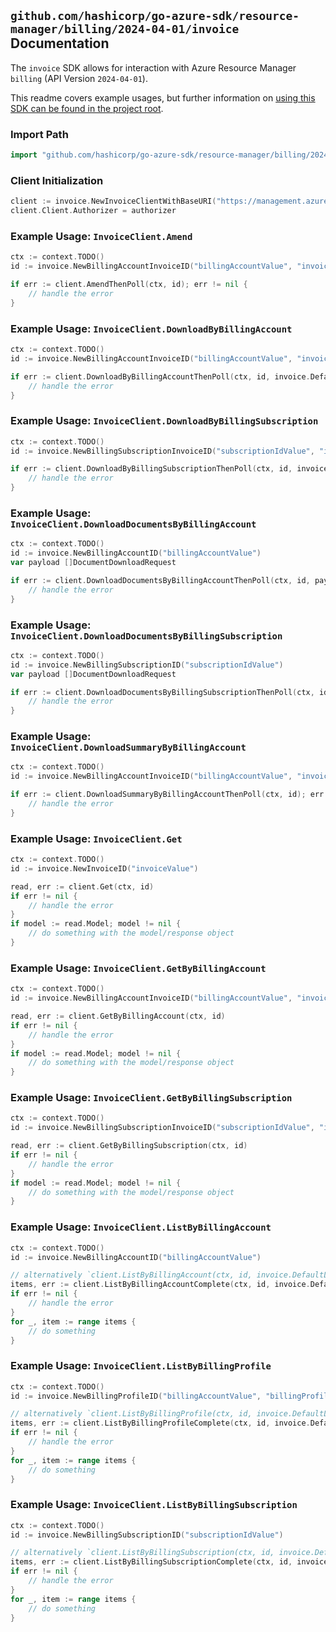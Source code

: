 
## `github.com/hashicorp/go-azure-sdk/resource-manager/billing/2024-04-01/invoice` Documentation

The `invoice` SDK allows for interaction with Azure Resource Manager `billing` (API Version `2024-04-01`).

This readme covers example usages, but further information on [using this SDK can be found in the project root](https://github.com/hashicorp/go-azure-sdk/tree/main/docs).

### Import Path

```go
import "github.com/hashicorp/go-azure-sdk/resource-manager/billing/2024-04-01/invoice"
```


### Client Initialization

```go
client := invoice.NewInvoiceClientWithBaseURI("https://management.azure.com")
client.Client.Authorizer = authorizer
```


### Example Usage: `InvoiceClient.Amend`

```go
ctx := context.TODO()
id := invoice.NewBillingAccountInvoiceID("billingAccountValue", "invoiceValue")

if err := client.AmendThenPoll(ctx, id); err != nil {
	// handle the error
}
```


### Example Usage: `InvoiceClient.DownloadByBillingAccount`

```go
ctx := context.TODO()
id := invoice.NewBillingAccountInvoiceID("billingAccountValue", "invoiceValue")

if err := client.DownloadByBillingAccountThenPoll(ctx, id, invoice.DefaultDownloadByBillingAccountOperationOptions()); err != nil {
	// handle the error
}
```


### Example Usage: `InvoiceClient.DownloadByBillingSubscription`

```go
ctx := context.TODO()
id := invoice.NewBillingSubscriptionInvoiceID("subscriptionIdValue", "invoiceValue")

if err := client.DownloadByBillingSubscriptionThenPoll(ctx, id, invoice.DefaultDownloadByBillingSubscriptionOperationOptions()); err != nil {
	// handle the error
}
```


### Example Usage: `InvoiceClient.DownloadDocumentsByBillingAccount`

```go
ctx := context.TODO()
id := invoice.NewBillingAccountID("billingAccountValue")
var payload []DocumentDownloadRequest

if err := client.DownloadDocumentsByBillingAccountThenPoll(ctx, id, payload); err != nil {
	// handle the error
}
```


### Example Usage: `InvoiceClient.DownloadDocumentsByBillingSubscription`

```go
ctx := context.TODO()
id := invoice.NewBillingSubscriptionID("subscriptionIdValue")
var payload []DocumentDownloadRequest

if err := client.DownloadDocumentsByBillingSubscriptionThenPoll(ctx, id, payload); err != nil {
	// handle the error
}
```


### Example Usage: `InvoiceClient.DownloadSummaryByBillingAccount`

```go
ctx := context.TODO()
id := invoice.NewBillingAccountInvoiceID("billingAccountValue", "invoiceValue")

if err := client.DownloadSummaryByBillingAccountThenPoll(ctx, id); err != nil {
	// handle the error
}
```


### Example Usage: `InvoiceClient.Get`

```go
ctx := context.TODO()
id := invoice.NewInvoiceID("invoiceValue")

read, err := client.Get(ctx, id)
if err != nil {
	// handle the error
}
if model := read.Model; model != nil {
	// do something with the model/response object
}
```


### Example Usage: `InvoiceClient.GetByBillingAccount`

```go
ctx := context.TODO()
id := invoice.NewBillingAccountInvoiceID("billingAccountValue", "invoiceValue")

read, err := client.GetByBillingAccount(ctx, id)
if err != nil {
	// handle the error
}
if model := read.Model; model != nil {
	// do something with the model/response object
}
```


### Example Usage: `InvoiceClient.GetByBillingSubscription`

```go
ctx := context.TODO()
id := invoice.NewBillingSubscriptionInvoiceID("subscriptionIdValue", "invoiceValue")

read, err := client.GetByBillingSubscription(ctx, id)
if err != nil {
	// handle the error
}
if model := read.Model; model != nil {
	// do something with the model/response object
}
```


### Example Usage: `InvoiceClient.ListByBillingAccount`

```go
ctx := context.TODO()
id := invoice.NewBillingAccountID("billingAccountValue")

// alternatively `client.ListByBillingAccount(ctx, id, invoice.DefaultListByBillingAccountOperationOptions())` can be used to do batched pagination
items, err := client.ListByBillingAccountComplete(ctx, id, invoice.DefaultListByBillingAccountOperationOptions())
if err != nil {
	// handle the error
}
for _, item := range items {
	// do something
}
```


### Example Usage: `InvoiceClient.ListByBillingProfile`

```go
ctx := context.TODO()
id := invoice.NewBillingProfileID("billingAccountValue", "billingProfileValue")

// alternatively `client.ListByBillingProfile(ctx, id, invoice.DefaultListByBillingProfileOperationOptions())` can be used to do batched pagination
items, err := client.ListByBillingProfileComplete(ctx, id, invoice.DefaultListByBillingProfileOperationOptions())
if err != nil {
	// handle the error
}
for _, item := range items {
	// do something
}
```


### Example Usage: `InvoiceClient.ListByBillingSubscription`

```go
ctx := context.TODO()
id := invoice.NewBillingSubscriptionID("subscriptionIdValue")

// alternatively `client.ListByBillingSubscription(ctx, id, invoice.DefaultListByBillingSubscriptionOperationOptions())` can be used to do batched pagination
items, err := client.ListByBillingSubscriptionComplete(ctx, id, invoice.DefaultListByBillingSubscriptionOperationOptions())
if err != nil {
	// handle the error
}
for _, item := range items {
	// do something
}
```
